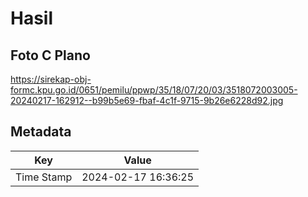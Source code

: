 # Hasil

## Foto C Plano

https://sirekap-obj-formc.kpu.go.id/0651/pemilu/ppwp/35/18/07/20/03/3518072003005-20240217-162912--b99b5e69-fbaf-4c1f-9715-9b26e6228d92.jpg


## Metadata

| Key        | Value               |
| ---------- | ------------------- |
| Time Stamp | 2024-02-17 16:36:25 |



